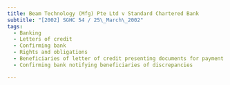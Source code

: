 ```yaml
---
title: Beam Technology (Mfg) Pte Ltd v Standard Chartered Bank 
subtitle: "[2002] SGHC 54 / 25\_March\_2002"
tags:
  - Banking
  - Letters of credit
  - Confirming bank
  - Rights and obligations
  - Beneficiaries of letter of credit presenting documents for payment
  - Confirming bank notifying beneficiaries of discrepancies

---
```



